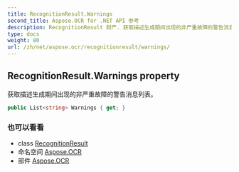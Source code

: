```yaml
---
title: RecognitionResult.Warnings
second_title: Aspose.OCR for .NET API 参考
description: RecognitionResult 财产. 获取描述生成期间出现的非严重故障的警告消息列表
type: docs
weight: 80
url: /zh/net/aspose.ocr/recognitionresult/warnings/
---
```

## RecognitionResult.Warnings property

获取描述生成期间出现的非严重故障的警告消息列表。

```csharp
public List<string> Warnings { get; }
```

### 也可以看看

* class [RecognitionResult](../)
* 命名空间 [Aspose.OCR](../../recognitionresult/)
* 部件 [Aspose.OCR](../../../)


